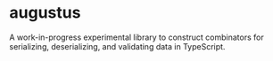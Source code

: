 # augustus

A work-in-progress experimental library to construct combinators for
serializing, deserializing, and validating data in TypeScript.

